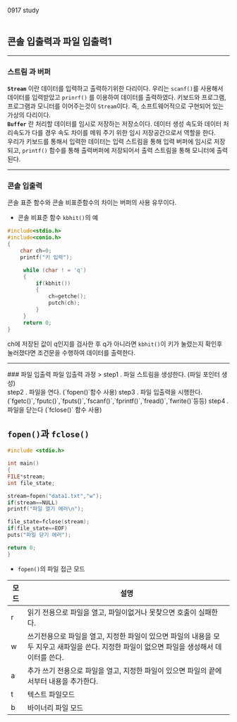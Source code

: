 0917 study<br><br>

## 콘솔 입출력과 파일 입출력1
<hr>

### 스트림 과 버퍼
**`Stream`** 이란 데이터를 입력하고 출력하기위한 다리이다. 우리는 `scanf()`를 사용해서 데이터를 입력받았고 `prinrf()` 를 이용하여 데이터를 출력하였다.
키보드와 프로그램, 프로그램과 모니터를 이어주는것이 `Stream`이다.
즉, 소프트웨어적으로 구현되어 있는 가상의 다리이다.<br>
**`Buffer`** 란 처리할 데이터를 임시로 저장하는 저장소이다. 데이터 생성 속도와 데이터 처리속도가 다를 경우 속도 차이를 메워 주기 위한 임시 저장공간으로서 역할을 한다.<br>
우리가 키보드를 통해서 입력한 데이터는 입력 스트림을 통해 입력 버퍼에 임시로 저장되고, `printf()` 함수를 통해 출력버퍼에 저장되어서 출력 스트림을 통해 모니터에 출력된다.
<hr>

### 콘솔 입출력
콘솔 표준 함수와 콘솔 비표준함수의 차이는 버퍼의 사용 유무이다.
* 콘솔 비표준 함수 `kbhit()`의 예
```c
#include<stdio.h>
#include<conio.h>
{
    char ch=0;
    printf("키 입력");

     while (char ! = 'q')
     {
         if(kbhit())
         {
             ch=getche();
             putch(ch);
         }
     }
     return 0;    
}
```
ch에 저장된 값이 q인지를 검사한 후 q가 아니라면 `kbhit()`이 키가 눌렸는지 확인후 눌러졌다면 조건문을 수행하여 데이터를 출력한다.

<hr>
### 파일 입출력
파일 입출력 과정
> step1 . 파일 스트림을 생성한다. (파일 포인터 생성)<br>
step2 . 파일을 연다. (`fopen()`함수 사용)
step3 . 파일 입출력을 시행한다. (`fgetc()`,`fputc()`,`fputs()`,`fscanf()`,`fprintf()`,`fread()`,`fwrite()`등등)
step4 . 파일을 닫는다 (`fclose()` 함수 사용)


## `fopen()`과 `fclose()`
```c
#include <stdio.h>

int main()
{
FILE*stream;
int file_state;

stream=fopen("data1.txt","w");
if(stream==NULL)
printf("파일 열기 에러\n");

file_state=fclose(stream);
if(file_state==EOF)
puts("파일 닫기 에러");

return 0;
}
```
* `fopen()`의 파일 접근 모드

|모드|설명|
|------|---|
|r|읽기 전용으로 파일을 열고, 파일이없거나 못찾으면 호출이 실패한다.|
|w|쓰기전용으로 파일을 열고, 지정한 파일이 있으면 파일의 내용을 모두 지우고 새파일을 쓴다. 지정한 파일이 없으면 파일을 생성해서 데이터를 쓴다.|
|a|추가 쓰기  전용으로 파일을 열고, 지정한 파일이 있으면 파일의 끝에서부터 내용을 추가한다.|
|t|텍스트 파일모드|
|b|바이너리 파일 모드|
